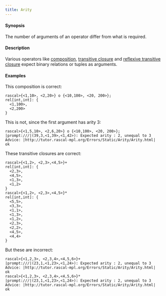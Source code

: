 ```yaml
---
title: Arity
---
```


#### Synopsis

The number of arguments of an operator differ from what is required.

#### Description

Various operators like [composition](../../Rascal/Expressions/Values/Relation/Composition/index.md), 
[transitive closure](../../Rascal/Expressions/Values/Relation/TransitiveClosure/index.md) and 
[reflexive transitive closure](../../Rascal/Expressions/Values/Relation/ReflexiveTransitiveClosure/index.md) 
expect binary relations or tuples as arguments.

#### Examples

This composition is correct:

```rascal-shell 
rascal>{<1,10>, <2,20>} o {<10,100>, <20, 200>};
rel[int,int]: {
  <1,100>,
  <2,200>
}
```
This is not, since the first argument has arity 3:

```rascal-shell ,error
rascal>{<1,5,10>, <2,6,20>} o {<10,100>, <20, 200>};
|prompt:///|(39,3,<1,39>,<1,42>): Expected arity : 2, unequal to 3
Advice: |http://tutor.rascal-mpl.org/Errors/Static/Arity/Arity.html|
ok
```

These transitive closures are correct:

```rascal-shell 
rascal>{<1,2>, <2,3>,<4,5>}+
rel[int,int]: {
  <2,3>,
  <4,5>,
  <1,3>,
  <1,2>
}
rascal>{<1,2>, <2,3>,<4,5>}*
rel[int,int]: {
  <5,5>,
  <3,3>,
  <1,1>,
  <1,3>,
  <1,2>,
  <2,3>,
  <2,2>,
  <4,5>,
  <4,4>
}
```
But these are incorrect:

```rascal-shell ,error
rascal>{<1,2,3>, <2,3,4>,<4,5,6>}+
|prompt:///|(23,1,<1,23>,<1,24>): Expected arity : 2, unequal to 3
Advice: |http://tutor.rascal-mpl.org/Errors/Static/Arity/Arity.html|
ok
rascal>{<1,2,3>, <2,3,4>,<4,5,6>}*
|prompt:///|(23,1,<1,23>,<1,24>): Expected arity : 2, unequal to 3
Advice: |http://tutor.rascal-mpl.org/Errors/Static/Arity/Arity.html|
ok
```

